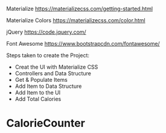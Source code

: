 Materialize
https://materializecss.com/getting-started.html

Materialize Colors
https://materializecss.com/color.html

jQuery
https://code.jquery.com/

Font Awesome
https://www.bootstrapcdn.com/fontawesome/

Steps taken to create the Project:
 - Creat the UI with Materialize CSS
 - Controllers and Data Structure
 - Get & Populate Items
 - Add Item to Data Structure
 - Add Item to the UI
 - Add Total Calories
 # CalorieCounter
